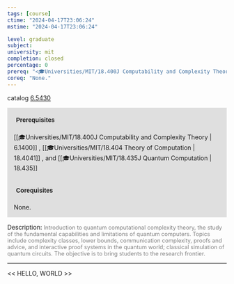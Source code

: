 ```yaml
---
tags: [course]
ctime: "2024-04-17T23:06:24"
mstime: "2024-04-17T23:06:24"

level: graduate
subject: 
university: mit
completion: closed
percentage: 0
prereq: "<🎓Universities/MIT/18.400J Computability and Complexity Theory> , <🎓Universities/MIT/18.404 Theory of Computation> , and <🎓Universities/MIT/18.435J Quantum Computation>"
coreq: "None."
---
```


catalog [6.5430](http://student.mit.edu/catalog/m6a.html#6.5430)

<span style="display: block; padding: 15px; background-color: rgb(100, 100, 100, 0.2);"><font id="m_prereq3322_0" style="display: block; font-family: Arial, sans-serif; font-weight: bold; padding: 5px">Prerequisites</font><br><span id="prereq3322_0">[[🎓Universities/MIT/18.400J Computability and Complexity Theory | 6.1400]] , [[🎓Universities/MIT/18.404 Theory of Computation | 18.4041]] , and [[🎓Universities/MIT/18.435J Quantum Computation | 18.435]]</span></span>
<span style="display: block; padding: 15px; background-color: rgb(100, 100, 100, 0.2);"><font id="m_coreq3322_0" style="display: block; font-family: Arial, sans-serif; font-weight: bold; padding: 5px">Corequisites</font><br><span id="coreq3322_0">None.</span></span>

<font style="">Description:</font>
<font style="color: grey; font-size: 0.8rem;">Introduction to quantum computational complexity theory, the study of the fundamental capabilities and limitations of quantum computers. Topics include complexity classes, lower bounds, communication complexity, proofs and advice, and interactive proof systems in the quantum world; classical simulation of quantum circuits. The objective is to bring students to the research frontier.</font>



---

<< HELLO, WORLD >>

